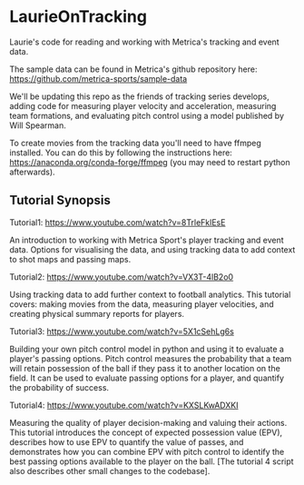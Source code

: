# LaurieOnTracking
Laurie's code for reading and working with Metrica's tracking and event data.

The sample data can be found in Metrica's github repository here: https://github.com/metrica-sports/sample-data

We'll be updating this repo as the friends of tracking series develops, adding code for measuring player velocity and acceleration, measuring team formations, and evaluating pitch control using a model published by Will Spearman. 

To create movies from the tracking data you'll need to have ffmpeg installed. You can do this by following the instructions here: https://anaconda.org/conda-forge/ffmpeg (you may need to restart python afterwards).


Tutorial Synopsis
-----------------

Tutorial1: https://www.youtube.com/watch?v=8TrleFklEsE

An introduction to working with Metrica Sport's player tracking and event data. Options for visualising the data, and using tracking data to add context to shot maps and passing maps.

Tutorial2: https://www.youtube.com/watch?v=VX3T-4lB2o0

Using tracking data to add further context to football analytics. This tutorial covers: making movies from the data, measuring player velocities, and creating physical summary reports for players.


Tutorial3: https://www.youtube.com/watch?v=5X1cSehLg6s

Building your own pitch control model in python and using it to evaluate a player's passing options. Pitch control measures the probability that a team will retain possession of the ball if they pass it to another location on the field. It can be used to evaluate passing options for a player, and quantify the probability of success.

Tutorial4: https://www.youtube.com/watch?v=KXSLKwADXKI

Measuring the quality of player decision-making and valuing their actions. This tutorial introduces the concept of expected possession value (EPV), describes how to use EPV to quantify the value of passes, and demonstrates how you can combine EPV with pitch control to identify the best passing options available to the player on the ball. [The tutorial 4 script also describes other small changes to the codebase].